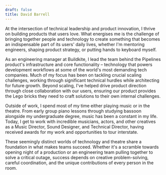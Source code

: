 ```yaml
---
draft: false
title: David Barrell
---
```


At the intersection of technical leadership and product innovation, I thrive on building products that users love. What energises me is the challenge of bringing together people and technology to create something that becomes an indispensable part of its users' daily lives, whether I'm mentoring engineers, shaping product strategy, or putting hands to keyboard myself.

As an engineering manager at Buildkite, I lead the team behind the Pipelines product's infrastructure and core functionality – technology that powers development workflows at some of the world's most demanding tech companies. Much of my focus has been on tackling crucial scaling challenges, working through significant technical hurdles while architecting for future growth. Beyond scaling, I've helped drive product direction through close collaboration with our users, ensuring our product provides the Lego bricks they need to craft solutions to their own internal challenges.

Outside of work, I spend most of my time either playing music or in the theatre. From early group piano lessons through studying bassoon alongside my undergraduate degree, music has been a constant in my life. Today, I get to work with incredible musicians, actors, and other creatives as a Music Director, Sound Designer, and Technical Director, having received awards for my work and opportunities to tour interstate.

These seemingly distinct worlds of technology and theatre share a foundation in what makes teams succeed. Whether it's a scramble towards opening night of a production or an engineering team pulling together to solve a critical outage, success depends on creative problem-solving, careful coordination, and the unique contributions of every person in the room.
